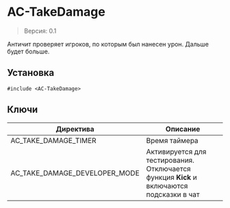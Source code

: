 # AC-TakeDamage
> Версия: 0.1

Античит проверяет игроков, по которым был нанесен урон. Дальше будет больше.

Установка
---------
```pawn
#include <AC-TakeDamage>
```

Ключи
---------
|Директива|Описание|
|---|---|
|AC_TAKE_DAMAGE_TIMER|Время таймера|
|AC_TAKE_DAMAGE_DEVELOPER_MODE|Активируется для тестирования. Отключается функция **Kick** и включаются подсказки в чат|
